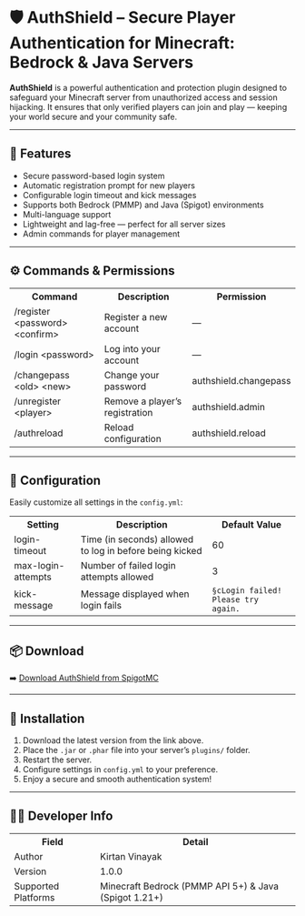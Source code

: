 </head>
<body>

  <h1>🛡️ AuthShield – Secure Player Authentication for Minecraft: Bedrock & Java Servers</h1>

  <p><b>AuthShield</b> is a powerful authentication and protection plugin designed to safeguard your Minecraft server from unauthorized access and session hijacking.  
  It ensures that only verified players can join and play — keeping your world secure and your community safe.</p>

  <hr>

  <div class="section">
    <h2>🚀 Features</h2>
    <ul>
      <li>Secure password-based login system</li>
      <li>Automatic registration prompt for new players</li>
      <li>Configurable login timeout and kick messages</li>
      <li>Supports both Bedrock (PMMP) and Java (Spigot) environments</li>
      <li>Multi-language support</li>
      <li>Lightweight and lag-free — perfect for all server sizes</li>
      <li>Admin commands for player management</li>
    </ul>
  </div>

  <hr>

  <div class="section">
    <h2>⚙️ Commands & Permissions</h2>
    <table>
      <tr>
        <th>Command</th>
        <th>Description</th>
        <th>Permission</th>
      </tr>
      <tr>
        <td>/register &lt;password&gt; &lt;confirm&gt;</td>
        <td>Register a new account</td>
        <td>—</td>
      </tr>
      <tr>
        <td>/login &lt;password&gt;</td>
        <td>Log into your account</td>
        <td>—</td>
      </tr>
      <tr>
        <td>/changepass &lt;old&gt; &lt;new&gt;</td>
        <td>Change your password</td>
        <td>authshield.changepass</td>
      </tr>
      <tr>
        <td>/unregister &lt;player&gt;</td>
        <td>Remove a player’s registration</td>
        <td>authshield.admin</td>
      </tr>
      <tr>
        <td>/authreload</td>
        <td>Reload configuration</td>
        <td>authshield.reload</td>
      </tr>
    </table>
  </div>

  <hr>

  <div class="section">
    <h2>🧩 Configuration</h2>
    <p>Easily customize all settings in the <code>config.yml</code>:</p>
    <table>
      <tr>
        <th>Setting</th>
        <th>Description</th>
        <th>Default Value</th>
      </tr>
      <tr>
        <td>login-timeout</td>
        <td>Time (in seconds) allowed to log in before being kicked</td>
        <td>60</td>
      </tr>
      <tr>
        <td>max-login-attempts</td>
        <td>Number of failed login attempts allowed</td>
        <td>3</td>
      </tr>
      <tr>
        <td>kick-message</td>
        <td>Message displayed when login fails</td>
        <td><code>§cLogin failed! Please try again.</code></td>
      </tr>
    </table>
  </div>

  <hr>

  <div class="section">
    <h2>📦 Download</h2>
    <p>➡️ <a href="https://www.spigotmc.org/resources/authshield.129253/" target="_blank">Download AuthShield from SpigotMC</a></p>
  </div>

  <hr>

  <div class="section">
    <h2>📁 Installation</h2>
    <ol>
      <li>Download the latest version from the link above.</li>
      <li>Place the <code>.jar</code> or <code>.phar</code> file into your server’s <code>plugins/</code> folder.</li>
      <li>Restart the server.</li>
      <li>Configure settings in <code>config.yml</code> to your preference.</li>
      <li>Enjoy a secure and smooth authentication system!</li>
    </ol>
  </div>

  <hr>

  <div class="section">
    <h2>🧑‍💻 Developer Info</h2>
    <table>
      <tr>
        <th>Field</th>
        <th>Detail</th>
      </tr>
      <tr>
        <td>Author</td>
        <td>Kirtan Vinayak</td>
      </tr>
      <tr>
        <td>Version</td>
        <td>1.0.0</td>
      </tr>
      <tr>
        <td>Supported Platforms</td>
        <td>Minecraft Bedrock (PMMP API 5+) &amp; Java (Spigot 1.21+)</td>
      </tr>
    </table>
  </div>

</body>
</html>
